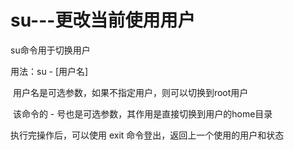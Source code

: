 # su---更改当前使用用户

su命令用于切换用户

用法：su - [用户名]

​	用户名是可选参数，如果不指定用户，则可以切换到root用户

​	该命令的 - 号也是可选参数，其作用是直接切换到用户的home目录



执行完操作后，可以使用 exit 命令登出，返回上一个使用的用户和状态